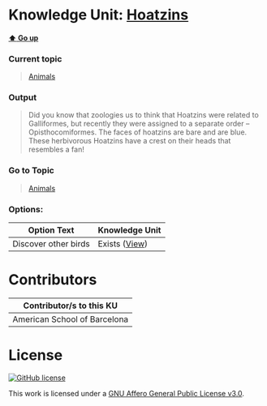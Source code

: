 # Knowledge Unit: [Hoatzins](../../knowledge_units/animals/hoatzins.md)

#### [:arrow_up: Go up](../../topics/animals.md)
### Current topic
> [Animals](../../topics/animals.md)
### Output
> Did you know that zoologies us to think that Hoatzins were related to Galliformes, but recently they were assigned to a separate order – Opisthocomiformes. The faces of hoatzins are bare and are blue. These herbivorous Hoatzins have a crest on their heads that resembles a fan!
### Go to Topic
> [Animals](../../topics/animals.md)

### Options: 

| Option Text | Knowledge Unit |
| - | - |  
| Discover other birds  |  Exists ([View](../../knowledge_units/animals/discover-other-birds.md))  | 

# Contributors

| Contributor/s to this KU |
| - | 
| American School of Barcelona |

# License
[![GitHub license](https://img.shields.io/github/license/inbrainz/cerebro)](https://github.com/inbrainz/cerebro/blob/master/LICENSE)

This work is licensed under a [GNU Affero General Public License v3.0](https://www.gnu.org/licenses/agpl-3.0.txt).
